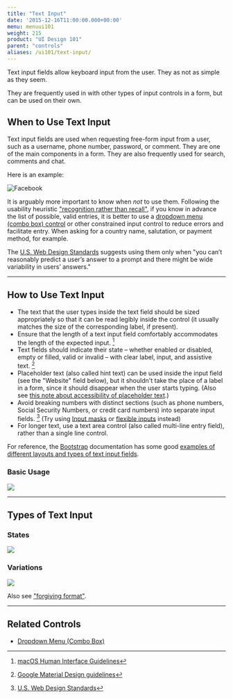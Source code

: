 ```yaml
---
title: "Text Input"
date: '2015-12-16T11:00:00.000+00:00'
menu: menuui101
weight: 215
product: "UI Design 101"
parent: "controls"
aliases: /ui101/text-input/
---
```


Text input fields allow keyboard input from the user. They as not as simple as they seem.<!--more-->

They are frequently used in with other types of input controls in a form, but can be used on their own.

## When to Use Text Input

Text input fields are used when requesting free-form input from a user, such as a username, phone number, password, or comment. They are one of the main components in a form. They are also frequently used for search, comments and chat.

Here is an example:

![Facebook](//media.balsamiq.com/img/support/tutorials/ui101/facebook-text-input.png)

It is arguably more important to know when *not* to use them. Following the usability heuristic ["recognition rather than recall"](https://www.nngroup.com/articles/recognition-and-recall/), if you know in advance the list of possible, valid entries, it is better to use a [dropdown menu (combo box) control](../dropdown/) or other constrained input control to reduce errors and facilitate entry. When asking for a country name, salutation, or payment method, for example.

The [U.S. Web Design Standards](https://standards.usa.gov/components/form-controls/#text-input) suggests using them only when "you can’t reasonably predict a user’s answer to a prompt and there might be wide variability in users’ answers."


---

## How to Use Text Input



* The text that the user types inside the text field should be sized appropriately so that it can be read legibly inside the control (it usually matches the size of the corresponding label, if present).
* Ensure that the length of a text input field comfortably accommodates the length of the expected input. [^macOS Human Interface Guidelines]
* Text fields should indicate their state – whether enabled or disabled, empty or filled, valid or invalid – with clear label, input, and assistive text. [^Google Material Design guidelines]
* Placeholder text (also called hint text) can be used inside the input field (see the "Website" field below), but it shouldn't take the place of a label in a form, since it should disappear when the user starts typing. (Also see [this note about accessibility of placeholder text](https://standards.usa.gov/components/form-controls/#text-input-docs).)
* Avoid breaking numbers with distinct sections (such as phone numbers, Social Security Numbers, or credit card numbers) into separate input fields. [^U.S. Web Design Standards] \(Try using [Input masks](https://www.lukew.com/ff/entry.asp?756) or [flexible inputs](https://www.lukew.com/ff/entry.asp?755) instead\)
* For longer text, use a text area control (also called multi-line entry field), rather than a single line control.

For reference, the [Bootstrap](http://getbootstrap.com/) documentation has some good [examples of different layouts and types of text input fields](http://getbootstrap.com/css/#forms-example).

### Basic Usage

![](//media.balsamiq.com/img/support/tutorials/ui101/text-input.png)

---

## Types of Text Input

### States

![](//media.balsamiq.com/img/support/tutorials/ui101/text-input-states.png)



### Variations

![](//media.balsamiq.com/img/support/tutorials/ui101/text-input-variations.png)

Also see ["forgiving format"](http://ui-patterns.com/patterns/ForgivingFormat).

---

## Related Controls

* [Dropdown Menu (Combo Box)](../dropdown/)


[^macOS Human Interface Guidelines]: [macOS Human Interface Guidelines](https://developer.apple.com/macos/human-interface-guidelines/fields-and-labels/text-fields/)
[^Google Material Design guidelines]: [Google Material Design guidelines](https://material.io/guidelines/components/text-fields.html#text-fields-principles)
[^U.S. Web Design Standards]: [U.S. Web Design Standards](https://standards.usa.gov/components/form-controls/#text-input)
